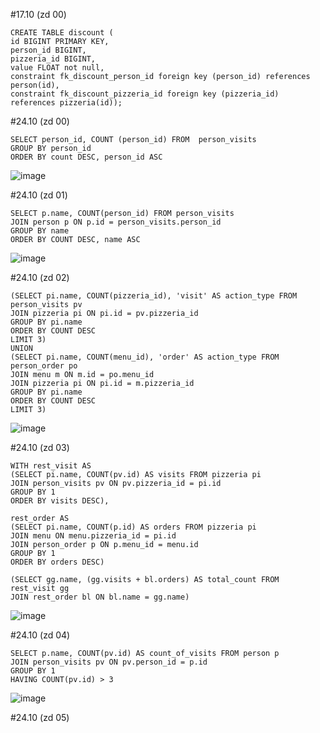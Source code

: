#17.10   (zd 00)

```
CREATE TABLE discount (
id BIGINT PRIMARY KEY,
person_id BIGINT,
pizzeria_id BIGINT,
value FLOAT not null,
constraint fk_discount_person_id foreign key (person_id) references person(id),
constraint fk_discount_pizzeria_id foreign key (pizzeria_id) references pizzeria(id));
```








#24.10   (zd 00)


```
SELECT person_id, COUNT (person_id) FROM  person_visits
GROUP BY person_id
ORDER BY count DESC, person_id ASC

```

![image](https://github.com/MelnikovMatveu/db_practice/assets/145557573/cd5cfadf-b9ba-43c4-923c-45cdc42f3b17)




#24.10   (zd 01)


```
SELECT p.name, COUNT(person_id) FROM person_visits
JOIN person p ON p.id = person_visits.person_id
GROUP BY name
ORDER BY COUNT DESC, name ASC
```

![image](https://github.com/MelnikovMatveu/db_practice/assets/145557573/684284bc-39d4-4117-888c-55fd8bd3385c)





#24.10   (zd 02)


```
(SELECT pi.name, COUNT(pizzeria_id), 'visit' AS action_type FROM person_visits pv
JOIN pizzeria pi ON pi.id = pv.pizzeria_id
GROUP BY pi.name
ORDER BY COUNT DESC
LIMIT 3)
UNION
(SELECT pi.name, COUNT(menu_id), 'order' AS action_type FROM person_order po
JOIN menu m ON m.id = po.menu_id
JOIN pizzeria pi ON pi.id = m.pizzeria_id
GROUP BY pi.name
ORDER BY COUNT DESC
LIMIT 3)
```

![image](https://github.com/MelnikovMatveu/db_practice/assets/145557573/69cd7754-4b97-4511-b0c2-d015c071a194)






#24.10   (zd 03)

```
WITH rest_visit AS 
(SELECT pi.name, COUNT(pv.id) AS visits FROM pizzeria pi
JOIN person_visits pv ON pv.pizzeria_id = pi.id
GROUP BY 1
ORDER BY visits DESC),

rest_order AS 
(SELECT pi.name, COUNT(p.id) AS orders FROM pizzeria pi
JOIN menu ON menu.pizzeria_id = pi.id
JOIN person_order p ON p.menu_id = menu.id
GROUP BY 1
ORDER BY orders DESC)

(SELECT gg.name, (gg.visits + bl.orders) AS total_count FROM rest_visit gg
JOIN rest_order bl ON bl.name = gg.name)
```

![image](https://github.com/MelnikovMatveu/db_practice/assets/145557573/61cc371c-3650-4d7c-8a73-5e2a5b9de158)



#24.10   (zd 04)


```
SELECT p.name, COUNT(pv.id) AS count_of_visits FROM person p
JOIN person_visits pv ON pv.person_id = p.id
GROUP BY 1
HAVING COUNT(pv.id) > 3
```

![image](https://github.com/MelnikovMatveu/db_practice/assets/145557573/c94675f7-f03a-4bf0-b000-7994d43e9acc)




#24.10   (zd 05)


```

```


